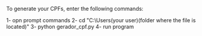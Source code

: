 To generate your CPFs, enter the following commands:

1- opn prompt commands
2- cd "C:\Users\(your user)\(folder where the file is located)"
3- python gerador_cpf.py
4- run program
